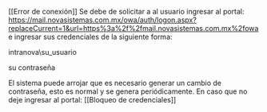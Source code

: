 [[Error de conexión]]
Se debe de solicitar a al usuario ingresar al portal: https://mail.novasistemas.com.mx/owa/auth/logon.aspx?replaceCurrent=1&url=https%3a%2f%2fmail.novasistemas.com.mx%2fowa e ingresar sus credenciales de la siguiente forma:

intranova\su_usuario

su contraseña

El sistema puede arrojar que es necesario generar un cambio de contraseña, esto es normal y se genera periódicamente.
En caso que no deje ingresar al portal:
[[Bloqueo de credenciales]]
